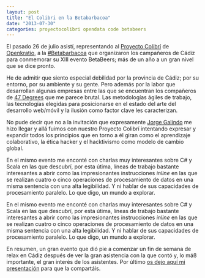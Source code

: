 ```yaml
---
layout: post
title: "El Colibri en la Betabarbacoa"
date: "2013-07-30"
categories: proyectocolibri opendata code betabeers
---
```


El pasado 26 de julio asistí, representando al [Proyecto Colibrí](http://proyectocolibri.es/) de [Openkratio](http://openkratio.org), a la [#Betabarbacoa](https://twitter.com/search?q=%23BetaBarbacoa&src=hash) que organizaron los campañeros de Cádiz para conmemorar su XIII evento BetaBeers; más de un año a un gran nivel que se dice pronto.<!--more-->

He de admitir que siento especial debilidad por la provincia de Cádiz; por su entorno, por su ambiente y su gente. Pero además por la labor que desarrollan algunas empresas entre las que se encuentran los compañeros de [47 Degrees](http://47deg.com/es) que me parece brutal. Las metodologías ágiles de trabajo, las tecnologías elegidas para posicionarse en el estado del arte del desarrollo web/móvil y la ilusión como factor clave les caracterizan.

No pude decir que no a la invitación que expresamente [Jorge Galindo](https://twitter.com/Jorge__Galindo) me hizo llegar y allá fuimos con nuestro Proyecto Colibrí intentando expresar y expandir todos los principios que en torno a él giran como el aprendizaje colaborativo, la ética hacker y el hacktivismo como modelo de cambio global.

En el mismo evento me enconté con charlas muy interesantes sobre C# y Scala en las que descubrí, por esta útima, líneas de trabajo bastante interesantes a abrir como las impresionantes instrucciones *inline* en las que se realizan cuatro o cinco operaciones de procesamiento de datos en una misma sentencia con una alta legibilidad. Y ni hablar de sus capacidades de procesamiento paralelo. Lo que digo, un mundo a explorar.

En el mismo evento me enconté con charlas muy interesantes sobre C# y Scala en las que descubrí, por esta útima, líneas de trabajo bastante interesantes a abrir como las impresionantes instrucciones *inline* en las que se realizan cuatro o cinco operaciones de procesamiento de datos en una misma sentencia con una alta legibilidad. Y ni hablar de sus capacidades de procesamiento paralelo. Lo que digo, un mundo a explorar.

En resumen, un gran evento que dió pie a comenzar un fin de semana de relax en Cádiz después de ver la gran asistencia con la que contó y, lo máß importante, el gran interés de los asistentes. Por último [os dejo aquí mi presentación](http://kcy.me/p2g4) para que la compartáis.